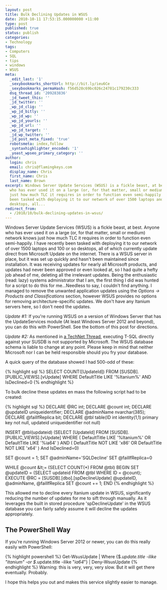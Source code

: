 ```yaml
---
layout: post
title: Bulk Declining Updates in WSUS
date: 2010-10-11 17:53:15.000000000 +11:00
type: post
published: true
status: publish
categories:
- Technology
tags:
- Computers
- SQL
- tips
- windows
- WSUS
meta:
  _edit_last: '1'
  _sexybookmarks_shortUrl: http://bit.ly/ieu6Ce
  _sexybookmarks_permaHash: f56d528c69bc026c24781c179230c333
  dsq_thread_id: '209283836'
  _jd_tweet_this: ''
  _jd_twitter: ''
  _wp_jd_clig: ''
  _wp_jd_bitly: ''
  _wp_jd_wp: ''
  _wp_jd_yourls: ''
  _wp_jd_url: ''
  _wp_jd_target: ''
  _jd_wp_twitter: ''
  _jd_post_meta_fixed: 'true'
  robotsmeta: index,follow
  _syntaxhighlighter_encoded: '1'
  _yoast_wpseo_primary_category: ''
author:
  login: chris
  email: chris@flamingkeys.com
  display_name: Chris
  first_name: Chris
  last_name: Brown
excerpt: Windows Server Update Services (WSUS) is a fickle beast, at best. Anyone
  who has ever used it on a large (or, for that matter, small or medium) network knows
  just how much TLC it requires in order to function even semi-happily. I have recently
  been tasked with deploying it to our network of over 1500 laptops and 100 or so
  desktops, all...
redirect_from:
  - /2010/10/bulk-declining-updates-in-wsus/
---
```


Windows Server Update Services (WSUS) is a fickle beast, at best. Anyone who has ever used it on a large (or, for that matter, small or medium) network knows just how much TLC it requires in order to function even semi-happily. I have recently been tasked with deploying it to our network of over 1500 laptops and 100 or so desktops, all of which currently update direct from Microsoft Update on the internet. There is a WSUS server in place, but it was set up quickly and hasn't been maintained since installation. It was receiving updates for nearly all Microsoft products, and updates had never been approved or even looked at, so I had quite a hefty job ahead of me, deleting all the irrelevant updates. Being the enthusiastic (read: lazy) systems administrator that I am, the first thing I did was hunted for a script to do this for me...Needless to say, I couldn't find anything. I managed to remove the unwanted application updates using the _Options -> Products and Classifications_ section, however WSUS provides no options for removing architecture-specific updates. We don't have any Itanium servers here, so I don't need the updates.

*Update #1:* If you're running WSUS on a version of Windows Server that has the UpdateServices module (At least Windows Server 2012 and beyond), you can do this with PowerShell. See the bottom of this post for directions.

*Update #2:* As mentioned in [a TechNet Thread](http://social.technet.microsoft.com/Forums/en-US/winserverwsus/thread/4ef94f94-0521-473e-89fe-efac4a1b499a/), executing T-SQL directly against your SUSDB is not supported by Microsoft. The WSUS database schema is liable to change at any point. Please keep in mind that neither Microsoft nor I can be held responsible should you fry your database.

A quick query of the database showed I had 500-odd of these:

{% highlight sql %}
SELECT COUNT([UpdateId]) FROM [SUSDB].[PUBLIC_VIEWS].[vUpdate] WHERE DefaultTitle LIKE '%Itanium%' AND IsDeclined=0
{% endhighlight %}

To bulk decline these updates en mass the following script had to be created:

{% highlight sql %}
DECLARE @RC int;
DECLARE @count int;
DECLARE @updateID uniqueidentifier;
DECLARE @adminName nvarchar(385);
DECLARE @failIfReplica bit;
DECLARE @tbl table(ID int identity(1,1) primary key not null, updateid uniqueidentifier not null)

INSERT @tbl(updateid) (SELECT [UpdateId]
  FROM [SUSDB].[PUBLIC_VIEWS].[vUpdate]
  WHERE ( DefaultTitle LIKE '%Itanium%' OR DefaultTitle LIKE '%ia64' ) AND ( DefaultTitle NOT LIKE 'x86' OR DefaultTitle NOT LIKE 'x64' )
  And IsDeclined=0)

SET @count = 1;
SET @adminName='SQLDecline'
SET @failIfReplica=0

WHILE @count &amp;lt;= (SELECT COUNT(*) FROM @tbl) BEGIN
                SET @updateID = (SELECT updateid FROM @tbl WHERE ID = @count);
                EXECUTE @RC = [SUSDB].[dbo].[spDeclineUpdate] @updateID, @adminName, @failIfReplica
                SET @count += 1;
END
{% endhighlight %}

This allowed me to decline every Itanium update in WSUS, significantly reducing the number of updates for me to sift through manually. As it leverages the built in stored procedure 'spDeclineUpdate' in the WSUS database you can fairly safely assume it will decline the updates appropriately.

## The PowerShell Way

If you're running Windows Server 2012 or newer, you can do this really easily with PowerShell:

{% highlight powershell %}
Get-WsusUpdate | Where {$_.update.title -ilike "*itanium*" -or $_.update.title -ilike "*ia64*"} | Deny-WsusUpdate
{% endhighlight %}
Warning: this is very, very, very slow. But it will get there eventually. Probably.

I hope this helps you out and makes this service slightly easier to manage.
